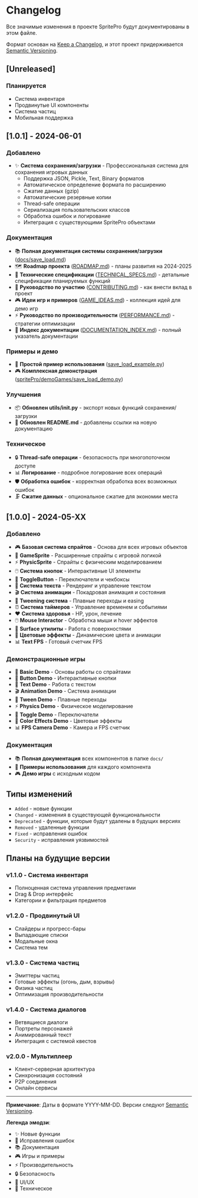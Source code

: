 # Changelog

Все значимые изменения в проекте SpritePro будут документированы в этом файле.

Формат основан на [Keep a Changelog](https://keepachangelog.com/en/1.0.0/),
и этот проект придерживается [Semantic Versioning](https://semver.org/spec/v2.0.0.html).

## [Unreleased]

### Планируется
- Система инвентаря
- Продвинутые UI компоненты
- Система частиц
- Мобильная поддержка

## [1.0.1] - 2024-06-01

### Добавлено
- ✨ **Система сохранения/загрузки** - Профессиональная система для сохранения игровых данных
  - Поддержка JSON, Pickle, Text, Binary форматов
  - Автоматическое определение формата по расширению
  - Сжатие данных (gzip)
  - Автоматические резервные копии
  - Thread-safe операции
  - Сериализация пользовательских классов
  - Обработка ошибок и логирование
  - Интеграция с существующими SpritePro объектами

### Документация
- 📚 **Полная документация системы сохранения/загрузки** ([docs/save_load.md](docs/save_load.md))
- 🗺️ **Roadmap проекта** ([ROADMAP.md](ROADMAP.md)) - планы развития на 2024-2025
- 🔧 **Технические спецификации** ([TECHNICAL_SPECS.md](TECHNICAL_SPECS.md)) - детальные спецификации планируемых функций
- 🤝 **Руководство по участию** ([CONTRIBUTING.md](CONTRIBUTING.md)) - как внести вклад в проект
- 🎮 **Идеи игр и примеров** ([GAME_IDEAS.md](GAME_IDEAS.md)) - коллекция идей для демо игр
- ⚡ **Руководство по производительности** ([PERFORMANCE.md](PERFORMANCE.md)) - стратегии оптимизации
- 📖 **Индекс документации** ([DOCUMENTATION_INDEX.md](DOCUMENTATION_INDEX.md)) - полный указатель документации

### Примеры и демо
- 🎯 **Простой пример использования** ([save_load_example.py](save_load_example.py))
- 🎮 **Комплексная демонстрация** ([spritePro/demoGames/save_load_demo.py](spritePro/demoGames/save_load_demo.py))

### Улучшения
- 📦 **Обновлен utils/__init__.py** - экспорт новых функций сохранения/загрузки
- 📝 **Обновлен README.md** - добавлены ссылки на новую документацию

### Техническое
- 🔒 **Thread-safe операции** - безопасность при многопоточном доступе
- 📊 **Логирование** - подробное логирование всех операций
- 🛡️ **Обработка ошибок** - корректная обработка всех возможных ошибок
- 🗜️ **Сжатие данных** - опциональное сжатие для экономии места

## [1.0.0] - 2024-05-XX

### Добавлено
- 🎮 **Базовая система спрайтов** - Основа для всех игровых объектов
- 🎯 **GameSprite** - Расширенные спрайты с игровой логикой
- ⚡ **PhysicSprite** - Спрайты с физическим моделированием
- 🖱️ **Система кнопок** - Интерактивные UI элементы
- 🔄 **ToggleButton** - Переключатели и чекбоксы
- 📝 **Система текста** - Рендеринг и управление текстом
- 🎬 **Система анимации** - Покадровая анимация и состояния
- 🌊 **Tweening система** - Плавные переходы и easing
- ⏰ **Система таймеров** - Управление временем и событиями
- ❤️ **Система здоровья** - HP, урон, лечение
- 🖱️ **Mouse Interactor** - Обработка мыши и hover эффектов
- 🎨 **Surface утилиты** - Работа с поверхностями
- 🌈 **Цветовые эффекты** - Динамические цвета и анимации
- 📊 **Text FPS** - Готовый счетчик FPS

### Демонстрационные игры
- 🎯 **Basic Demo** - Основы работы со спрайтами
- 🔘 **Button Demo** - Интерактивные кнопки
- 📝 **Text Demo** - Работа с текстом
- 🎬 **Animation Demo** - Система анимации
- 🌊 **Tween Demo** - Плавные переходы
- ⚡ **Physics Demo** - Физическое моделирование
- 🔄 **Toggle Demo** - Переключатели
- 🌈 **Color Effects Demo** - Цветовые эффекты
- 📊 **FPS Camera Demo** - Камера и FPS счетчик

### Документация
- 📚 **Полная документация** всех компонентов в папке `docs/`
- 🎯 **Примеры использования** для каждого компонента
- 🎮 **Демо игры** с исходным кодом

## Типы изменений

- `Added` - новые функции
- `Changed` - изменения в существующей функциональности
- `Deprecated` - функции, которые будут удалены в будущих версиях
- `Removed` - удаленные функции
- `Fixed` - исправления ошибок
- `Security` - исправления уязвимостей

## Планы на будущие версии

### v1.1.0 - Система инвентаря
- Полноценная система управления предметами
- Drag & Drop интерфейс
- Категории и фильтрация предметов

### v1.2.0 - Продвинутый UI
- Слайдеры и прогресс-бары
- Выпадающие списки
- Модальные окна
- Система тем

### v1.3.0 - Система частиц
- Эмиттеры частиц
- Готовые эффекты (огонь, дым, взрывы)
- Физика частиц
- Оптимизация производительности

### v1.4.0 - Система диалогов
- Ветвящиеся диалоги
- Портреты персонажей
- Анимированный текст
- Интеграция с системой квестов

### v2.0.0 - Мультиплеер
- Клиент-серверная архитектура
- Синхронизация состояний
- P2P соединения
- Онлайн сервисы

---

**Примечание**: Даты в формате YYYY-MM-DD. Версии следуют [Semantic Versioning](https://semver.org/).

**Легенда эмодзи**:
- ✨ Новые функции
- 🐛 Исправления ошибок
- 📚 Документация
- 🎮 Игры и примеры
- ⚡ Производительность
- 🔒 Безопасность
- 🎨 UI/UX
- 🔧 Техническое